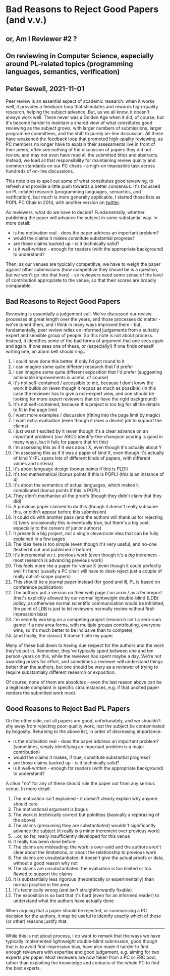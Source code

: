 # Bad Reasons to Reject Good Papers (and v.v.)

## or, Am I Reviewer #2 ?

## On reviewing in Computer Science, especially around PL-related topics (programming languages, semantics, verification)

## Peter Sewell, 2021-11-01

Peer review is an essential aspect of academic research: when it works
well, it provides a feedback loop that stimulates and rewards
high-quality research, helping the subject advance.  But, as we all
know, it doesn't always work well.  There never was a Golden Age when
it did, of course, but it's become harder to maintain a shared view of
what constitutes good reviewing as the subject grows, with larger
numbers of submissions, larger programme committees, and the shift to
purely on-line discussion.  All these have weakened the feedback loop
that promoted high-quality reviewing, as PC members no longer have to
explain their assessments live in front of their peers, often see
nothing of the discussion of papers they did not review, and may not
even have read all the submitted titles and abstracts.  Instead, we
load all that responsibility for maintaining review quality and common
standards on our PC chairs - a nigh-on impossible task across hundreds
of on-line discussions.

This note tries to spell out some of what constitutes good reviewing,
to refresh and provide a little push towards a better consensus.  It's
focussed on PL-related research (programming languages, semantics, and
verification), but much is more generally applicable.  I started these
lists as POPL PC Chair in 2014, with another version 
on [twitter](https://twitter.com/peter_sewell_/status/1442750114196492288).

As reviewers, what do we have to decide?  Fundamentally, whether
publishing the paper will advance the subject in some substantial way.
In more detail:

- is the motivation real - does the paper address an important problem?
- would the claims it makes constitute substantial progress?
- are those claims backed up - is it technically solid?
- is it well-written - enough for readers (with the appropriate background) to understand?

Then, as our venues are typically competitive, we have to weigh the
paper against other submissions (how competitive they _should_ be is a
question, but we won't go into that here) - so reviewers need some
sense of the level of contribution appropriate to the venue, so that
their scores are broadly comparable.


## Bad Reasons to Reject Good Papers

Reviewing is essentially a judgement call.  We've discussed our review
processes at great length over the years, and those processes do
matter - we've tuned them, and I think in many ways improved them -
but, fundamentally, peer review relies on informed judgements from a
suitably expert and sensible group of people.  So this note is not
about process. Instead, it identifies some of the bad forms of
argument that one sees again and again.  If one sees one of these, or
(especially!)  if one finds oneself writing one, an alarm bell should
ring...

1. I could have done this better, if only I'd got round to it
2. I can imagine some quite different research that I'd prefer 
3. I can imagine some quite different exposition that I'd prefer (suggesting actionable improvements is useful, of course)
4. It's not self-contained / accessible to me, because I don't know the work it builds on (even though it recaps as much as possible)  (in this case the reviewer has to give a non-expert view, and one should be looking for more expert reviewers that do have the right background)
5. It's not self-contained, because this project is too big for all the details to fit in the page limit
6. I want more examples / discussion (fitting into the page limit by magic)
7. I want extra evaluation (even though it does a decent job to support the claims) 
8. I just wasn't excited by it (even though it's a clear advance on an important problem)   (our ABCD identify-the-champion scoring is good in many ways, but it fails for papers that hit this)
9. I'm assessing this as if it was about X, even though it's actually about Y
10. I'm assessing this as if it was a paper of kind X, even though it's actually of kind Y  (PL spans lots of different kinds of papers, with different values and criteria)
11. It's about language design (bonus points if this is PLDI)
12. It's too mathematical (bonus points if this is POPL)  (this is an instance of 4)
13. It's about the semantics of actual languages, which makes it complicated (bonus points if this is POPL)
14. They didn't mechanise all the proofs  (though they didn't claim that they did)
15. A previous paper claimed to do this (though it doesn't really subsume this, or didn't appear before this submission)
16. It could do with another pass (and the authors will thank us for rejecting it)  (very occasionally this is eventually true, but there's a big cost, especially to the careers of junior authors)
17. It presents a big project, not a single clever/cute idea that can be fully explained in a few pages
18. The idea here is too simple (even though it's very useful, and no-one fleshed it out and published it before) 
19. It's incremental w.r.t. previous work (even though it's a _big_ increment - most research is advancing previous work)   
20. This feels more like a paper for venue X (even though it could perfectly well fit here) (usually a PC chair will have to desk-reject just a couple of really out-of-scope papers)
21. This should be a journal paper instead (for good and ill, PL is based on conference publication)
22. The authors put a version on their web page / on arxiv / as a techreport  (that's explicitly allowed by our normal lightweight double-blind (LDB) policy, as otherwise normal scientific communication would be inhibited; the point of LDB is just to let reviewers normally review without first-impression bias)
23. I'm secretly working on a competing project (research isn't a zero-sum game: if a new area forms, with multiple groups contributing, everyone wins, so it's much better to be inclusive than to compete)
24. (and finally, the classic)  It doesn't cite my paper

Many of these boil down to having due respect for the authors and the
work they've put in.  Remember, they've typically spent between one
and ten person-years on this, while the reviewer has spent maybe a
day.  We're not awarding prizes for effort, and sometimes a reviewer
will understand things better than the authors, but one should be wary
as a reviewer of trying to require substantially different research or
exposition.

Of course, none of them are absolutes - even the last reason
above can be a legitimate complaint in specific circumstances, e.g. if
that uncited paper renders the submitted work moot.




## Good Reasons to Reject Bad PL Papers


On the other side, not all papers are good, unfortunately, and we
shouldn't shy away from rejecting poor-quality work, lest the subject
be contaminated by bogosity.  Returning to the above list, in order of
decreasing importance:

- is the motivation real - does the paper address an important problem?
    (sometimes, simply identifying an important problem is a major contribution)
- would the claims it makes, if true, constitute substantial progress?
- are those claims backed up - is it technically solid?
- is it well-written - enough for readers (with the appropriate background) to understand?

A clear "no" for any of these should rule the paper out from any
serious venue. In more detail:

1. The motivation isn't explained - it doesn't clearly explain why anyone should care
2. The motivational argument is bogus
3. The work is technically correct but pointless  (basically a rephrasing of the above)
4. The claims (presuming they are substantiated) wouldn't significantly advance the subject (it really is a minor increment over previous work)
5. ...or, so far, really insufficiently developed for this venue
6. It really has been done before 
7. The claims are misleading: the work is over-sold and the authors aren't clear about the limitations, or about the relationship to previous work
8. The claims are unsubstantiated: it doesn't give the actual proofs or data, without a good reason why not
9. The claims are unsubstantiated: the evaluation is too limited or too flawed to support the claims
10. It is substantially less rigorous (theoretically or experimentally) than normal practice in the area
11. It's technically wrong (and isn't straightforwardly fixable) 
12. The exposition is so bad that it's hard (even for an informed reader) to understand what the authors have actually done

When arguing that a paper should be rejected, or summarising a PC
decision for the authors, it may be useful to identify exactly which
of these (or other) reasons justify that.


----------------------


While this is not about process, I do want to remark that the ways we
have typically implemented lightweight double-blind submission, good
though that is to avoid first-impression bias, have also made it
harder to find enough reviewers with expertise and good judgement,
e.g. aiming for two experts per paper. Most reviewers are now taken
from a PC or ERC pool, rather than exploiting the knowledge and
contacts of the whole PC to find the best experts.

